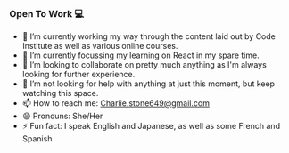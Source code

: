 ### Open To Work 💻

- 🔭 I’m currently working my way through the content laid out by Code Institute as well as various online courses.
- 🌱 I’m currently focussing my learning on React in my spare time.
- 👯 I’m looking to collaborate on pretty much anything as I'm always looking for further experience.
- 🤔 I’m not looking for help with anything at just this moment, but keep watching this space.
- 📫 How to reach me: Charlie.stone649@gmail.com
- 😄 Pronouns: She/Her
- ⚡ Fun fact: I speak English and Japanese, as well as some French and Spanish
